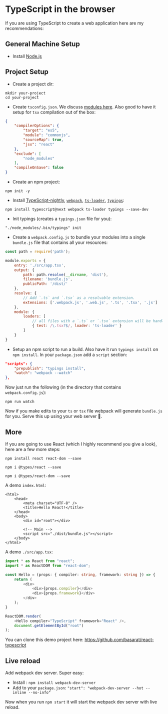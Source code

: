 # TypeScript in the browser
If you are using TypeScript to create a web application here are my recommendations:

## General Machine Setup

* Install [Node.js](https://nodejs.org/en/download/)

## Project Setup
* Create a project dir:

```
mkdir your-project
cd your-project
```

* Create `tsconfig.json`. We discuss [modules here](../project/external-modules.md). Also good to have it setup for `tsx` compilation out of the box:

```json
{
    "compilerOptions": {
        "target": "es5",
        "module": "commonjs",
        "sourceMap": true,
        "jsx": "react"
    },
    "exclude": [
        "node_modules"
    ],
    "compileOnSave": false
}
```

* Create an npm project:

```
npm init -y
```

* Install [TypeScript-nightly](https://github.com/Microsoft/TypeScript), [`webpack`](https://github.com/webpack/webpack), [`ts-loader`](https://github.com/TypeStrong/ts-loader/), [`typings`](https://github.com/typings/typings):

```
npm install typescript@next webpack ts-loader typings --save-dev
```

* Init typings (creates a `typings.json` file for you):

```
"./node_modules/.bin/typings" init
```

* Create a `webpack.config.js` to bundle your modules into a single `bundle.js` file that contains all your resources:

```js
const path = require('path');

module.exports = {
    entry: './src/app.tsx',
    output: {
        path: path.resolve(__dirname, 'dist'),  
        filename: 'bundle.js',
        publicPath: '/dist/'
    },
    resolve: {
        // Add `.ts` and `.tsx` as a resolvable extension.
        extensions: ['.webpack.js', '.web.js', '.ts', '.tsx', '.js']
    },
    module: {
        loaders: [
            // all files with a `.ts` or `.tsx` extension will be handled by `ts-loader`
            { test: /\.tsx?$/, loader: 'ts-loader' }
        ]
    }
}
```

* Setup an npm script to run a build. Also have it run `typings install` on `npm install`. In your `package.json` add a `script` section:

```json
"scripts": {
    "prepublish": "typings install",
    "watch": "webpack --watch"
},
```

Now just run the following (in the directory that contains `webpack.config.js`):

```
npm run watch
```

Now if you make edits to your `ts` or `tsx` file webpack will generate `bundle.js` for you. Serve this up using your web server 🌹.

## More
If you are going to use React (which I highly recommend you give a look), here are a few more steps:

```
npm install react react-dom --save
```

```
npm i @types/react --save
```

```
npm i @types/react-dom --save
```

A demo `index.html`:

```
<html>
    <head>
        <meta charset="UTF-8" />
        <title>Hello React!</title>
    </head>
    <body>
        <div id="root"></div>

        <!-- Main -->
        <script src="./dist/bundle.js"></script>
    </body>
</html>
```

A demo `./src/app.tsx`:

```ts
import * as React from "react";
import * as ReactDOM from "react-dom";

const Hello = (props: { compiler: string, framework: string }) => {
    return (
        <div>
            <div>{props.compiler}</div>
            <div>{props.framework}</div>
        </div>
    );
}

ReactDOM.render(
    <Hello compiler="TypeScript" framework="React" />,
    document.getElementById("root")
);
```

You can clone this demo project here: https://github.com/basarat/react-typescript

## Live reload

Add webpack dev server. Super easy: 

* Install : `npm install webpack-dev-server` 
* Add to your `package.json`: `"start": "webpack-dev-server --hot --inline --no-info"`

Now when you run `npm start` it will start the webpack dev server with live reload.
